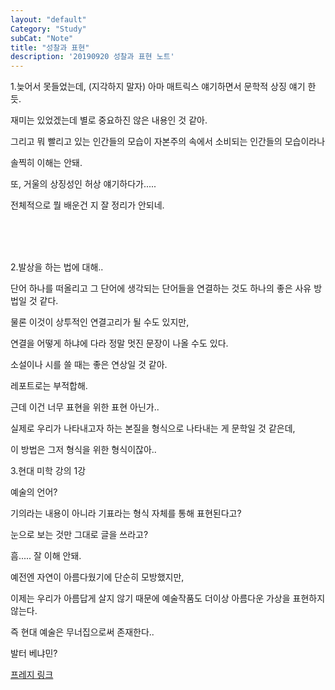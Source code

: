 ```yaml
---
layout: "default"
Category: "Study"
subCat: "Note"
title: "성찰과 표현"
description: '20190920 성찰과 표현 노트'
---
```


1.늦어서 못들었는데, (지각하지 말자) 아마 매트릭스 얘기하면서 문학적 상징 얘기 한 듯.

재미는 있었겠는데 별로 중요하진 않은 내용인 것 같아.

그리고 뭐 빨리고 있는 인간들의 모습이 자본주의 속에서 소비되는 인간들의 모습이라나

솔찍히 이해는 안돼.

또, 거울의 상징성인 허상 얘기하다가.....

전체적으로 뭘 배운건 지 잘 정리가 안되네.


<br><br><br>

2.발상을 하는 법에 대해..

단어 하나를 떠올리고 그 단어에 생각되는 단어들을 연결하는 것도 하나의 좋은 사유 방법일 것 같다.

물론 이것이 상투적인 연결고리가 될 수도 있지만,

연결을 어떻게 하냐에 다라 정말 멋진 문장이 나올 수도 있다.

소설이나 시를 쓸 때는 좋은 연상일 것 같아.

레포트로는 부적합해.

근데 이건 너무 표현을 위한 표현 아닌가..

실제로 우리가 나타내고자 하는 본질을 형식으로 나타내는 게 문학일 것 같은데,

이 방법은 그저 형식을 위한 형식이잖아..



3.현대 미학 강의 1강

예술의 언어?

기의라는 내용이 아니라 기표라는 형식 자체를 통해 표현된다고?

눈으로 보는 것만 그대로 글을 쓰라고?

흠..... 잘 이해 안돼.

예전엔 자연이 아름다웠기에 단순히 모방했지만,

이제는 우리가 아름답게 살지 않기 때문에 예술작품도 더이상 아름다운 가상을 표현하지 않는다.

즉 현대 예술은 무너집으로써 존재한다..

발터 베냐민?


<a href = "https://prezi.com/user/oiwhl3szytaa/"> 프레지 링크</a>
